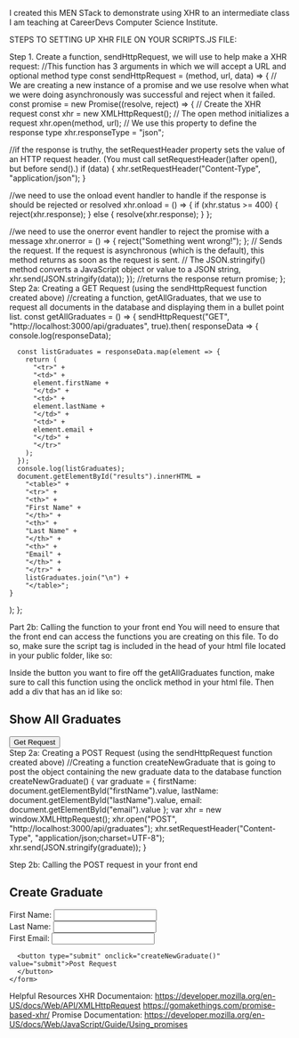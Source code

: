 I created this MEN STack to demonstrate using XHR to an intermediate class I am teaching at CareerDevs Computer Science Institute.

STEPS TO SETTING UP XHR FILE ON YOUR SCRIPTS.JS FILE:

Step 1. Create a function, sendHttpRequest, we will use to help make a XHR request:
//This function has 3 arguments in which we will accept a URL and optional method type
const sendHttpRequest = (method, url, data) => {
// We are creating a new instance of a promise and we use resolve when what we were doing asynchronously was successful and reject when it failed.
const promise = new Promise((resolve, reject) => {
// Create the XHR request
const xhr = new XMLHttpRequest();
// The open method initializes a request
xhr.open(method, url);
// We use this property to define the response type
xhr.responseType = "json";

//if the response is truthy, the setRequestHeader property sets the value of an HTTP request header. (You must call setRequestHeader()after open(), but before send().)
if (data) {
xhr.setRequestHeader("Content-Type", "application/json");
}

//we need to use the onload event handler to handle if the response is should be rejected or resolved
xhr.onload = () => {
if (xhr.status >= 400) {
reject(xhr.response);
} else {
resolve(xhr.response);
}
};

//we need to use the onerror event handler to reject the promise with a message
xhr.onerror = () => {
reject("Something went wrong!");
};
// Sends the request. If the request is asynchronous (which is the default), this method returns as soon as the request is sent.
// The JSON.stringify() method converts a JavaScript object or value to a JSON string,
xhr.send(JSON.stringify(data));
});
//returns the response
return promise;
};
Step 2a: Creating a GET Request (using the sendHttpRequest function created above)
//creating a function, getAllGraduates, that we use to request all documents in the database and displaying them in a bullet point list.
const getAllGraduates = () => {
sendHttpRequest("GET", "http://localhost:3000/api/graduates", true).then(
responseData => {
console.log(responseData);

      const listGraduates = responseData.map(element => {
        return (
          "<tr>" +
          "<td>" +
          element.firstName +
          "</td>" +
          "<td>" +
          element.lastName +
          "</td>" +
          "<td>" +
          element.email +
          "</td>" +
          "</tr>"
        );
      });
      console.log(listGraduates);
      document.getElementById("results").innerHTML =
        "<table>" +
        "<tr>" +
        "<th>" +
        "First Name" +
        "</th>" +
        "<th>" +
        "Last Name" +
        "</th>" +
        "<th>" +
        "Email" +
        "</th>" +
        "</tr>" +
        listGraduates.join("\n") +
        "</table>";
    }

);
};

Part 2b: Calling the function to your front end
You will need to ensure that the front end can access the functions you are creating on this file. To do so, make sure the script tag is included in the head of your html file located in your public folder, like so:

<head>
    <meta charset="UTF-8" />
    <meta name="viewport" content="width=device-width, initial-scale=1.0" />
    <title>Document</title>
    <script src="scripts.js"></script>
    <link rel="stylesheet" href="styles.css" />
  </head>

Inside the button you want to fire off the getAllGraduates function, make sure to call this function using the onclick method in your html file. Then add a div that has an id like so:

<h2>Show All Graduates</h2>
<button onclick="getAllGraduates()">Get Request</button>
 <div id="results"></div>
Step 2a: Creating a POST Request (using the sendHttpRequest function created above)
//Creating a function createNewGraduate that is going to post the object containing the new graduate data to the database 
function createNewGraduate() {
  var graduate = {
    firstName: document.getElementById("firstName").value,
    lastName: document.getElementById("lastName").value,
    email: document.getElementById("email").value
  };
  var xhr = new window.XMLHttpRequest();
  xhr.open("POST", "http://localhost:3000/api/graduates");
  xhr.setRequestHeader("Content-Type", "application/json;charset=UTF-8");
  xhr.send(JSON.stringify(graduate));
}

Step 2b: Calling the POST request in your front end

<form>
<h2>Create Graduate</h2>
<label for="firstName">First Name:</label>
<input type="text" id="firstName" />
<br />
<label for="lastName">Last Name:</label>
<input type="text" id="lastName" />
<br />
<label for="email">First Email:</label>
<input type="text" id="email" />
<br />

      <button type="submit" onclick="createNewGraduate()" value="submit">Post Request
      </button>
    </form>

Helpful Resources
XHR Documentaion:
https://developer.mozilla.org/en-US/docs/Web/API/XMLHttpRequest
https://gomakethings.com/promise-based-xhr/
Promise Documentation:
https://developer.mozilla.org/en-US/docs/Web/JavaScript/Guide/Using_promises
